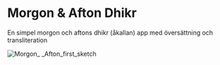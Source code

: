 # Morgon & Afton Dhikr
En simpel morgon och aftons dhikr (åkallan) app med översättning och transliteration

![Morgon_ _Afton_first_sketch](https://github.com/ArtanBajqinca/Morgon-Afton-Dhikr/assets/72929040/e1aecea1-b5f3-4443-8ba3-c73bc5cc8a4c)
